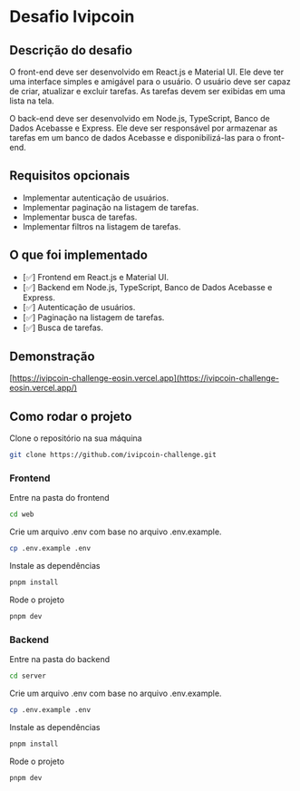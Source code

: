 # Desafio Ivipcoin

## Descrição do desafio

O front-end deve ser desenvolvido em React.js e Material UI. Ele deve ter uma interface simples e amigável para o usuário. O usuário deve ser capaz de criar, atualizar e excluir tarefas. As tarefas devem ser exibidas em uma lista na tela.

O back-end deve ser desenvolvido em Node.js, TypeScript, Banco de Dados Acebasse e Express. Ele deve ser responsável por armazenar as tarefas em um banco de dados Acebasse e disponibilizá-las para o front-end.

## Requisitos opcionais

- Implementar autenticação de usuários.
- Implementar paginação na listagem de tarefas.
- Implementar busca de tarefas.
- Implementar filtros na listagem de tarefas.

## O que foi implementado

- [✅] Frontend em React.js e Material UI.
- [✅] Backend em Node.js, TypeScript, Banco de Dados Acebasse e Express.
- [✅] Autenticação de usuários.
- [✅] Paginação na listagem de tarefas.
- [✅] Busca de tarefas.

## Demonstração
[https://ivipcoin-challenge-eosin.vercel.app](https://ivipcoin-challenge-eosin.vercel.app/)

## Como rodar o projeto

Clone o repositório na sua máquina

```bash
git clone https://github.com/ivipcoin-challenge.git
```

### Frontend

Entre na pasta do frontend

```bash
cd web
```

Crie um arquivo .env com base no arquivo .env.example.

```bash
cp .env.example .env
```

Instale as dependências

```bash
pnpm install
```

Rode o projeto

```bash
pnpm dev
```

### Backend

Entre na pasta do backend

```bash
cd server
```

Crie um arquivo .env com base no arquivo .env.example.

```bash
cp .env.example .env
```

Instale as dependências

```bash
pnpm install
```

Rode o projeto

```bash
pnpm dev
```
